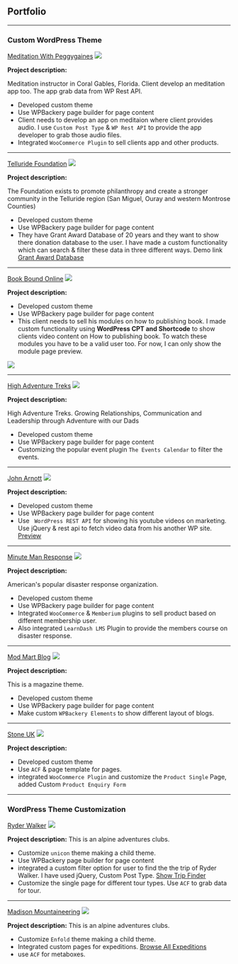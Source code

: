 ## Portfolio

---

### Custom WordPress Theme

[Meditation With Peggygaines](https://www.meditationwithpeggygaines.com/)
<img src="images/meditationwithpeggygaines.jpg?raw=true"/>

**Project description:**

Meditation instructor in Coral Gables, Florida. Client develop an meditation app too. The app grab data from WP Rest API.

* Developed custom theme
* Use WPBackery page builder for page content
* Client needs to develop an app on meditaion where client provides audio. I use ```Custom Post Type``` & ```WP Rest API``` to provide the app developer to grab those audio files.
* Integrated ```WooCommerce Plugin``` to sell clients app and other products.

---

[Telluride Foundation](telluridefoundation.org)
<img src="images/TellurideFoundation.jpg?raw=true"/>

**Project description:**

The Foundation exists to promote philanthropy and create a stronger community in the Telluride region (San Miguel, Ouray and western Montrose Counties)

* Developed custom theme
* Use WPBackery page builder for page content
* They have Grant Award Database of 20 years and they want to show there donation database to the user. I have made a custom functionality which can search & filter these data in three different ways. Demo link <a href="https://telluridefoundation.org/nonprofits/grant-award-database/" target="_blank">Grant Award Database</a>

---
[Book Bound Online](https://www.bookboundonline.com/)
<img src="images/bookboundonline.jpg?raw=true"/>

**Project description:**

* Developed custom theme
* Use WPBackery page builder for page content
* This client needs to sell his modules on how to publishing book. I made custom functionality using <strong>WordPress CPT and Shortcode</strong> to show clients video content on How to publishing book. To watch these modules you have to be a valid user too. For now, I can only show the module page preview. 

<img src="images/bookboundmodules.jpg?raw=true"/>

---
[High Adventure Treks](https://www.highadventuretreks.org/calendar/)
<img src="images/highadventuretrek.jpg?raw=true"/>

**Project description:**

High Adventure Treks. Growing Relationships, Communication and Leadership through Adventure with our Dads

* Developed custom theme
* Use WPBackery page builder for page content
* Customizing the popular event plugin `The Events Calendar` to filter the events.

---
[John Arnott](https://johnarnott.com/)
<img src="images/johnarnott.jpg?raw=true"/>

**Project description:**

* Developed custom theme
* Use WPBackery page builder for page content
* Use ``` WordPress REST API``` for showing his youtube videos on marketing. Use jQuery & rest api to fetch video data from his another WP site. <a href="https://johnarnott.com/video/" target="_blank">Preview</a>

---

[Minute Man Response](https://www.minutemanresponse.org/)
<img src="images/minutemanresponse.jpg?raw=true"/>

**Project description:**

American's popular disaster response organization.

* Developed custom theme
* Use WPBackery page builder for page content
* Integrated ```WooCommerce``` & ```Memberium``` plugins to sell product based on different membership user.
* Also integrated ```LearnDash LMS``` Plugin to provide the members course on disaster response.

---

[Mod Mart Blog](https://blog.modmart.com/)
<img src="images/modmart.jpg?raw=true"/>

**Project description:**

This is a magazine theme.

* Developed custom theme
* Use WPBackery page builder for page content
* Make custom ```WPBackery Elements``` to show different layout of blogs. 

---

[Stone UK](https://stoneuk.com/)
<img src="images/stoneuk.jpg?raw=true"/>

**Project description:**

* Developed custom theme
* Use ```ACF``` & page template for pages.
* integrated ```WooCommerce Plugin``` and customize the ```Product Single``` Page, added Custom ```Product Enquiry Form```

---

### WordPress Theme Customization

[Ryder Walker](https://ryderwalker.com/)
<img src="images/ryderwalker.jpg?raw=true"/>

**Project description:**
This is an alpine adventures clubs.

* Customize ```unicon``` theme making a child theme.
* Use WPBackery page builder for page content
* integrated a custom filter option for user to find the the trip of Ryder Walker. I have used jQuery, Custom Post Type. <a href="https://ryderwalker.com/tours/" target="_blank">Show Trip Finder</a>
* Customize the single page for different tour types. Use ```ACF``` to grab data for tour.

---

[Madison Mountaineering](https://madisonmountaineering.com/)
<img src="images/madisonmountaineering.jpg?raw=true"/>

**Project description:**
This is an alpine adventures clubs.

* Customize ```Enfold``` theme making a child theme.
* Integrated custom pages for expeditions. <a href="https://madisonmountaineering.com/expeditions/" target="_blank"> Browse All Expeditions</a>
* use ```ACF``` for metaboxes.

